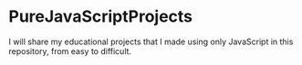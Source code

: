 # PureJavaScriptProjects
 I will share my educational projects that I made using only JavaScript in this repository, from easy to difficult.
